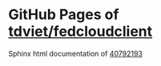GitHub Pages of [tdviet/fedcloudclient](https://github.com/tdviet/fedcloudclient.git)
===
Sphinx html documentation of [40792193](https://github.com/tdviet/fedcloudclient/tree/4079219365e2fd6b356331867ec5e697b3aef1f0)
